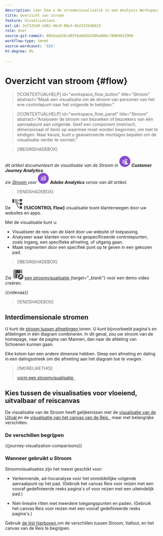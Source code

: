 ```yaml
---
description: Leer hoe u de stroomvisualisatie in een Analysis Workspace kunt gebruiken.
title: Overzicht van stroom
feature: Visualizations
exl-id: 2ef325d9-1d82-46c9-86e3-6b2332548823
role: User
source-git-commit: 8054aab28c405f6a9dd24306a086c78069032999
workflow-type: tm+mt
source-wordcount: '324'
ht-degree: 0%

---
```


# Overzicht van stroom {#flow}

<!-- markdownlint-disable MD034 -->

>[!CONTEXTUALHELP]
>id="workspace_flow_button"
>title="Stroom"
>abstract="Maak een visualisatie om de stroom van personen van het ene controlepunt naar het volgende te bekijken."

>[!CONTEXTUALHELP]
>id="workspace_flow_panel"
>title="Stroom"
>abstract="Analyseer de stroom van bezoeken of bezoekers van één aanraakpunt aan volgende. Geef een component (metrisch, dimensionaal of item) op waarmee moet worden begonnen, om met te eindigen. Naar keuze, kunt u geavanceerde montages bepalen om de visualisatie verder te vormen."

<!-- markdownlint-enable MD034 -->


>[!BEGINSHADEBOX]

_dit artikel documenteert de visualisatie van de Stroom in_ ![ CustomerJourneyAnalytics ](/help/assets/icons/CustomerJourneyAnalytics.svg) _&#x200B;**Customer Journey Analytics**._<br/>_zie [ Stroom ](https://experienceleague.adobe.com/nl/docs/analytics/analyze/analysis-workspace/visualizations/flow/flow) voor_ ![ AdobeAnalytics ](/help/assets/icons/AdobeAnalytics.svg) _&#x200B;**Adobe Analytics** versie van dit artikel._

>[!ENDSHADEBOX]


De ![ GraphPathing ](/help/assets/icons/GraphPathing.svg) **[!UICONTROL Flow]** visualisatie toont klantenwegen door uw websites en apps.

Met de visualisatie kunt u:

* Visualiseer de reis van de klant door uw website of toepassing.
* Analyseer waar klanten voor en na gespecificeerde controlepunten, zoals ingang, een specifieke afmeting, of uitgang gaan.
* Maak segmenten door een specifiek punt op te geven in een gekozen pad.


>[!BEGINSHADEBOX]

Zie ![ VideoCheckedOut ](/help/assets/icons/VideoCheckedOut.svg) [ een stroomvisualisatie ](https://video.tv.adobe.com/v/346063/?quality=12&learn=on){target="_blank"} voor een demo video creëren.

{{videoaa}}

>[!ENDSHADEBOX]


## Interdimensionale stromen

U kunt de [ stroom tussen afmetingen ](/help/analysis-workspace/visualizations/c-flow/multi-dimensional-flow.md) tonen. U kunt bijvoorbeeld pagina&#39;s en afdelingen in één diagram combineren. In dit geval, zou uw stroom van de homepage, naar de pagina van Mannen, dan naar de afdeling van Schoenen kunnen gaan.

Elke kolom kan een andere dimensie hebben. Sleep een afmeting en daling in een dalingsstreek om die afmeting aan het diagram toe te voegen.

>[!MORELIKETHIS]
>
>[ vorm een stroomvisualisatie ](/help/analysis-workspace/visualizations/c-flow/create-flow.md).
>

## Kies tussen de visualisaties voor vloeiend, uitvalbaar of reiscanvas

De visualisatie van de Stroom heeft gelijkenissen met de [ visualisatie van de Uitval ](/help/analysis-workspace/visualizations/fallout/fallout-flow.md) en de [ visualisatie van het canvas van de Reis ](/help/analysis-workspace/visualizations/journey-canvas/journey-canvas.md), maar met belangrijke verschillen.

### De verschillen begrijpen

<!-- Information in this snippet is shared between Journey canvas, Fallout, and Flow visualization docs -->

{{journey-visualization-comparisons}}

### Wanneer gebruikt u Stroom

Stroomvisualisaties zijn het meest geschikt voor:

* Verkennende, ad-hocanalyse voor het onmiddellijke volgende aanraakpunt op het pad. (Gebruik het canvas Reis voor reizen met een vooraf gedefinieerde reeks pagina&#39;s of voor reizen met een uiteindelijk pad.)

* Niet-lineaire ritten met meerdere toegangspunten en paden. (Gebruik het canvas Reis voor reizen met een vooraf gedefinieerde reeks pagina&#39;s.)

Gebruik [ de lijst hierboven ](#understand-the-differences) om de verschillen tussen Stroom, Vallout, en het canvas van de Reis te begrijpen.

